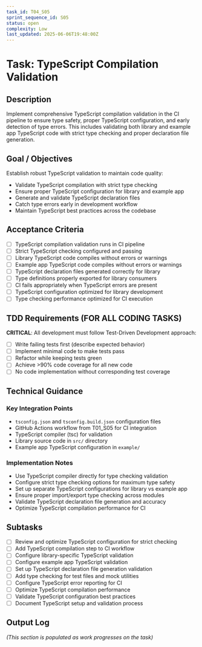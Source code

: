 ```yaml
---
task_id: T04_S05
sprint_sequence_id: S05
status: open
complexity: Low
last_updated: 2025-06-06T19:48:00Z
---
```


# Task: TypeScript Compilation Validation

## Description
Implement comprehensive TypeScript compilation validation in the CI pipeline to ensure type safety, proper TypeScript configuration, and early detection of type errors. This includes validating both library and example app TypeScript code with strict type checking and proper declaration file generation.

## Goal / Objectives
Establish robust TypeScript validation to maintain code quality:
- Validate TypeScript compilation with strict type checking
- Ensure proper TypeScript configuration for library and example app
- Generate and validate TypeScript declaration files
- Catch type errors early in development workflow
- Maintain TypeScript best practices across the codebase

## Acceptance Criteria
- [ ] TypeScript compilation validation runs in CI pipeline
- [ ] Strict TypeScript checking configured and passing
- [ ] Library TypeScript code compiles without errors or warnings
- [ ] Example app TypeScript code compiles without errors or warnings
- [ ] TypeScript declaration files generated correctly for library
- [ ] Type definitions properly exported for library consumers
- [ ] CI fails appropriately when TypeScript errors are present
- [ ] TypeScript configuration optimized for library development
- [ ] Type checking performance optimized for CI execution

## TDD Requirements (FOR ALL CODING TASKS)
**CRITICAL**: All development must follow Test-Driven Development approach:
- [ ] Write failing tests first (describe expected behavior)
- [ ] Implement minimal code to make tests pass
- [ ] Refactor while keeping tests green
- [ ] Achieve >90% code coverage for all new code
- [ ] No code implementation without corresponding test coverage

## Technical Guidance

### Key Integration Points
- `tsconfig.json` and `tsconfig.build.json` configuration files
- GitHub Actions workflow from T01_S05 for CI integration
- TypeScript compiler (tsc) for validation
- Library source code in `src/` directory
- Example app TypeScript configuration in `example/`

### Implementation Notes
- Use TypeScript compiler directly for type checking validation
- Configure strict type checking options for maximum type safety
- Set up separate TypeScript configurations for library vs example app
- Ensure proper import/export type checking across modules
- Validate TypeScript declaration file generation and accuracy
- Optimize TypeScript compilation performance for CI

## Subtasks
- [ ] Review and optimize TypeScript configuration for strict checking
- [ ] Add TypeScript compilation step to CI workflow
- [ ] Configure library-specific TypeScript validation
- [ ] Configure example app TypeScript validation
- [ ] Set up TypeScript declaration file generation validation
- [ ] Add type checking for test files and mock utilities
- [ ] Configure TypeScript error reporting for CI
- [ ] Optimize TypeScript compilation performance
- [ ] Validate TypeScript configuration best practices
- [ ] Document TypeScript setup and validation process

## Output Log
*(This section is populated as work progresses on the task)*